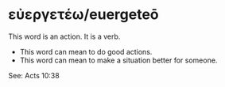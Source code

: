 # εὐεργετέω/euergeteō
This word is an action. It is a verb.

* This word can mean to do good actions.
* This word can mean to make a situation better for someone.

See: Acts 10:38
